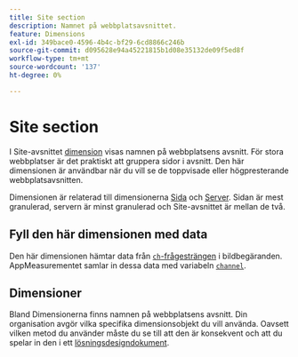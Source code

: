 ```yaml
---
title: Site section
description: Namnet på webbplatsavsnittet.
feature: Dimensions
exl-id: 349bace0-4596-4b4c-bf29-6cd8866c246b
source-git-commit: d095628e94a45221815b1d08e35132de09f5ed8f
workflow-type: tm+mt
source-wordcount: '137'
ht-degree: 0%

---
```


# Site section

I Site-avsnittet [dimension](overview.md) visas namnen på webbplatsens avsnitt. För stora webbplatser är det praktiskt att gruppera sidor i avsnitt. Den här dimensionen är användbar när du vill se de toppvisade eller högpresterande webbplatsavsnitten.

Dimensionen är relaterad till dimensionerna [Sida](page.md) och [Server](server.md). Sidan är mest granulerad, servern är minst granulerad och Site-avsnittet är mellan de två.

## Fyll den här dimensionen med data

Den här dimensionen hämtar data från [`ch`-frågesträngen &#x200B;](/help/implement/validate/query-parameters.md) i bildbegäranden. AppMeasurementet samlar in dessa data med variabeln [`channel`](/help/implement/vars/page-vars/channel.md).

## Dimensioner

Bland Dimensionerna finns namnen på webbplatsens avsnitt. Din organisation avgör vilka specifika dimensionsobjekt du vill använda. Oavsett vilken metod du använder måste du se till att den är konsekvent och att du spelar in den i ett [lösningsdesigndokument](/help/implement/prepare/solution-design.md).
